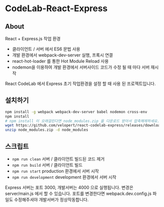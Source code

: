 # CodeLab-React-Express

## About

React + Express.js 작업 환경
- 클라이언트 / 서버 에서 ES6 문법 사용
- 개발 환경에서 webpack-dev-server 실행, 프록시 연결
- react-hot-loader 를 통한 Hot Module Reload 사용
- nodemon을 이용하여 개발 환경에서 서버사이드 코드가 수정 될 때 마다 서버 재시작

React CodeLab 에서 Express 초기 작업환경을 설정 할 때 사용 된 프로젝트입니다.


## 설치하기

```sh
npm install -g webpack webpack-dev-server babel nodemon cross-env
npm install
# npm install 이 오래걸린다면 node_modules.zip 을 다운로드 받아서 압축해제하세요.
wget https://github.com/velopert/react-codelab-express/releases/download/1.0/node_modules.zip
unzip node_modules.zip -d node_modules
```

## 스크립트

- `npm run clean` 서버 / 클라이언트 빌드된 코드 제거
- `npm run build` 서버 / 클라이언트 빌드
- `npm run start` production 환경에서 서버 시작
- `npm run development` development 환경에서 서버 시작

Express 서버는 포트 3000, 개발서버는 4000 으로 실행됩니다. 변경은 server/main.js 에서 할 수 있습니다.
포트를 변경한다면 webpack.dev.config.js 파일도 수정해주셔야 개발서버가 정상작동합니다.
